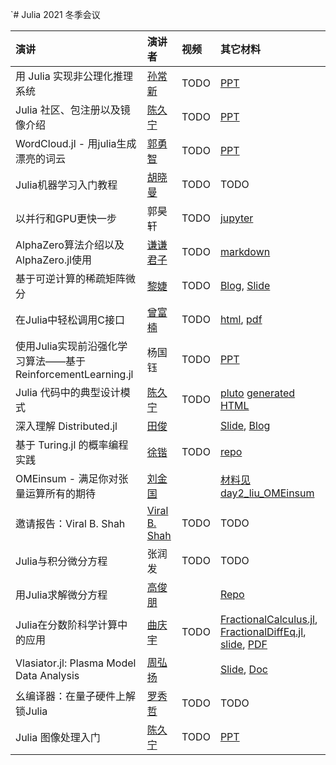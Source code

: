 `# Julia 2021 冬季会议

|演讲| 演讲者 | 视频 | 其它材料|
|:---|:------|:----|:------|
| 用 Julia 实现非公理化推理系统 | [孙常新](https://github.com/AIxer) | TODO | [PPT](day1_sun_junars.pptx) |
| Julia 社区、包注册以及镜像介绍 | [陈久宁](https://github.com/johnnychen94) | TODO | [PPT](day1_chen_pkg_protocol.pdf) |
| WordCloud.jl - 用julia生成漂亮的词云 | [郭勇智](https://github.com/guo-yong-zhi) | TODO | [PPT](day1_guo_wordcloud.pdf) |
| Julia机器学习入门教程 | [胡晓曼](https://github.com/huxiaoman7) | TODO | TODO |
| 以并行和GPU更快一步 | 郭昊轩 | TODO | [jupyter](day2_guo_threads_and_gpu.ipynb) |
| AlphaZero算法介绍以及AlphaZero.jl使用 | [谦谦君子](https://github.com/magicly) | TODO | [markdown](https://github.com/magicly/juliacn-2021-alphazero-share) |
| 基于可逆计算的稀疏矩阵微分 | [黎婕](https://github.com/jieli-matrix) | TODO | [Blog](https://jieli-matrix.github.io/SparseAD/), [Slide](day2_li_SparseAD.slides.html) |
| 在Julia中轻松调用C接口 | [曾富楠](https://melonedo.github.io/) | TODO | [html](https://melonedo.github.io/reveal.js/index.html), [pdf](day2_zeng_clangjl.pdf) |
| 使用Julia实现前沿强化学习算法——基于ReinforcementLearning.jl | 杨国钰 | TODO | [PPT](day2_yang_RL.pptx) |
| Julia 代码中的典型设计模式 | [陈久宁](https://github.com/johnnychen94) | TODO | [pluto](day2_chen_julia_design_patterns.jl) [generated HTML](day2_chen_julia_design_patterns.jl.html) |
| 深入理解 Distributed.jl | [田俊](https://github.com/findmyway) || [Slide](https://juntian.me/programming/A_Deep_Dive_into_Distributed.jl/slide/index.html), [Blog](https://juntian.me/programming/A_Deep_Dive_into_Distributed.jl/) |
| 基于 Turing.jl 的概率编程实践 | [徐锴](https://github.com/xukai92) | TODO | [repo](https://github.com/xukai92/juliacn-2021) | 
| OMEinsum - 满足你对张量运算所有的期待 | [刘金国](https://github.com/GiggleLiuy) || [材料见 day2_liu_OMEinsum](day2_liu_OMEinsum) |
| 邀请报告：Viral B. Shah | [Viral B. Shah](https://github.com/ViralBShah) | TODO | TODO |
| Julia与积分微分方程 | 张润发 | TODO | TODO |
| 用Julia求解微分方程 | [高俊朋](https://github.com/JunpengGao233) || [Repo](https://github.com/JunpengGao233/JuliaConCN2021) |
| Julia在分数阶科学计算中的应用 | [曲庆宇](https://github.com/ErikQQY) | TODO | [FractionalCalculus.jl](https://github.com/SciFracX/FractionalCalculus.jl), [FractionalDiffEq.jl](https://github.com/SciFracX/FractionalDiffEq.jl), [slide](https://julia-cn-conf2021.vercel.app/1), [PDF](day3_qu_fractional_order.pdf) |
| Vlasiator.jl: Plasma Model Data Analysis | [周弘扬](https://github.com/henry2004y) || [Slide](day3_zhou_vlasiator.pdf), [Doc](https://henry2004y.github.io/Vlasiator.jl/dev/) |
| 幺编译器：在量子硬件上解锁Julia | [罗秀哲](https://github.com/Roger-luo) | TODO | TODO |
| Julia 图像处理入门 | [陈久宁](https://github.com/johnnychen94) | TODO | [PPT](day3_chen_juliaImages_intro.pptx) |
